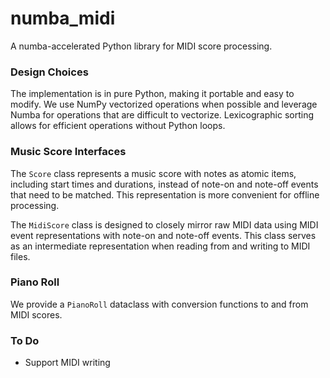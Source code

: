 # numba_midi
A numba-accelerated Python library for MIDI score processing.

### Design Choices

The implementation is in pure Python, making it portable and easy to modify. We use NumPy vectorized operations when possible and leverage Numba for operations that are difficult to vectorize. Lexicographic sorting allows for efficient operations without Python loops.

### Music Score Interfaces

The `Score` class represents a music score with notes as atomic items, including start times and durations, instead of note-on and note-off events that need to be matched. This representation is more convenient for offline processing.

The `MidiScore` class is designed to closely mirror raw MIDI data using MIDI event representations with note-on and note-off events. This class serves as an intermediate representation when reading from and writing to MIDI files.

### Piano Roll

We provide a `PianoRoll` dataclass with conversion functions to and from MIDI scores.

### To Do

* Support MIDI writing
